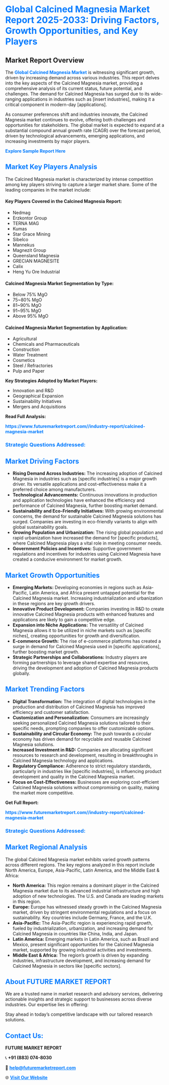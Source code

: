 <h1 style="color: #007BFF;">Global Calcined Magnesia Market Report 2025-2033: Driving Factors, Growth Opportunities, and Key Players</h1>

<section id="overview">
<h2>Market Report Overview</h2>
<p>The <a href="https://www.futuremarketreport.com//industry-report/calcined-magnesia-market" style="color: #007BFF; text-decoration: none;"><strong>Global Calcined Magnesia Market</strong></a> is witnessing significant growth, driven by increasing demand across various industries. This report delves into the key aspects of the Calcined Magnesia market, providing a comprehensive analysis of its current status, future potential, and challenges. The demand for Calcined Magnesia has surged due to its wide-ranging applications in industries such as [insert industries], making it a critical component in modern-day [applications].</p>
<p>As consumer preferences shift and industries innovate, the Calcined Magnesia market continues to evolve, offering both challenges and opportunities for stakeholders. The global market is expected to expand at a substantial compound annual growth rate (CAGR) over the forecast period, driven by technological advancements, emerging applications, and increasing investments by major players.</p>
</section>

<section id="overview">
<p><a href="https://www.futuremarketreport.com//request-sample/reportId=59679" style="color: #007BFF; text-decoration: none;"><strong>Explore Sample Report Here</strong></a></p>
</section>

<section id="key-players">
<h2 style="color: #007BFF;">Market Key Players Analysis</h2>
<p>The Calcined Magnesia market is characterized by intense competition among key players striving to capture a larger market share. Some of the leading companies in the market include:</p>
<h4>Key Players Covered in the Calcined Magnesia Report:</h4>
<ul><li>Nedmag</li><li>Erzkontor Group</li><li>TERNA MAG</li><li>Kumas</li><li>Star Grace Mining</li><li>Sibelco</li><li>Mannekus</li><li>Magnezit Group</li><li>Queensland Magnesia</li><li>GRECIAN MAGNESITE</li><li>Calix</li><li>Heng Yu Ore Industrial</li></ul>
<h4>Calcined Magnesia Market Segmentation by Type:</h4>
<ul><li>Below 75% MgO</li><li>75~80% MgO</li><li>81~90% MgO</li><li>91~95% MgO</li><li>Above 95% MgO</li></ul>

<h4>Calcined Magnesia Market Segmentation by Application:</h4>
<ul><li>Agricultural</li><li>Chemicals and Pharmaceuticals</li><li>Construction</li><li>Water Treatment</li><li>Cosmetics</li><li>Steel / Refractories</li><li>Pulp and Paper</li></ul>
<p><strong>Key Strategies Adopted by Market Players:</strong></p>
<ul>
<li>Innovation and R&D</li>
<li>Geographical Expansion</li>
<li>Sustainability Initiatives</li>
<li>Mergers and Acquisitions</li>
</ul>
</section>

<section>
<p><strong>Read Full Analysis: </strong></p><a href="https://www.futuremarketreport.com//industry-report/calcined-magnesia-market" style="color: #007BFF; text-decoration: none;"><strong>https://www.futuremarketreport.com//industry-report/calcined-magnesia-market</strong></a>
<h3 style="color: #007BFF;">Strategic Questions Addressed:</h3>
</section>

<section id="driving-factors">
<h2 style="color: #007BFF;">Market Driving Factors</h2>
<ul>
<li><strong>Rising Demand Across Industries:</strong> The increasing adoption of Calcined Magnesia in industries such as [specific industries] is a major growth driver. Its versatile applications and cost-effectiveness make it a preferred choice among manufacturers.</li>
<li><strong>Technological Advancements:</strong> Continuous innovations in production and application technologies have enhanced the efficiency and performance of Calcined Magnesia, further boosting market demand.</li>
<li><strong>Sustainability and Eco-Friendly Initiatives:</strong> With growing environmental concerns, the demand for sustainable Calcined Magnesia solutions has surged. Companies are investing in eco-friendly variants to align with global sustainability goals.</li>
<li><strong>Growing Population and Urbanization:</strong> The rising global population and rapid urbanization have increased the demand for [specific products], where Calcined Magnesia plays a vital role in meeting consumer needs.</li>
<li><strong>Government Policies and Incentives:</strong> Supportive government regulations and incentives for industries using Calcined Magnesia have created a conducive environment for market growth.</li>
</ul>
</section>

<section id="growth-opportunities">
<h2 style="color: #007BFF;">Market Growth Opportunities</h2>
<ul>
<li><strong>Emerging Markets:</strong> Developing economies in regions such as Asia-Pacific, Latin America, and Africa present untapped potential for the Calcined Magnesia market. Increasing industrialization and urbanization in these regions are key growth drivers.</li>
<li><strong>Innovative Product Development:</strong> Companies investing in R&D to create innovative Calcined Magnesia products with enhanced features and applications are likely to gain a competitive edge.</li>
<li><strong>Expansion into Niche Applications:</strong> The versatility of Calcined Magnesia allows it to be utilized in niche markets such as [specific niches], creating opportunities for growth and diversification.</li>
<li><strong>E-commerce Growth:</strong> The rise of e-commerce platforms has created a surge in demand for Calcined Magnesia used in [specific applications], further boosting market growth.</li>
<li><strong>Strategic Partnerships and Collaborations:</strong> Industry players are forming partnerships to leverage shared expertise and resources, driving the development and adoption of Calcined Magnesia products globally.</li>
</ul>
</section>

<section id="trending-factors">
<h2 style="color: #007BFF;">Market Trending Factors</h2>
<ul>
<li><strong>Digital Transformation:</strong> The integration of digital technologies in the production and distribution of Calcined Magnesia has improved efficiency and customer satisfaction.</li>
<li><strong>Customization and Personalization:</strong> Consumers are increasingly seeking personalized Calcined Magnesia solutions tailored to their specific needs, prompting companies to offer customizable options.</li>
<li><strong>Sustainability and Circular Economy:</strong> The push towards a circular economy has driven demand for recyclable and reusable Calcined Magnesia solutions.</li>
<li><strong>Increased Investment in R&D:</strong> Companies are allocating significant resources to research and development, resulting in breakthroughs in Calcined Magnesia technology and applications.</li>
<li><strong>Regulatory Compliance:</strong> Adherence to strict regulatory standards, particularly in industries like [specific industries], is influencing product development and quality in the Calcined Magnesia market.</li>
<li><strong>Focus on Cost-Effectiveness:</strong> Businesses are exploring cost-efficient Calcined Magnesia solutions without compromising on quality, making the market more competitive.</li>
</ul>
</section>

<section>
<p><strong>Get Full Report: </strong></p><a href="https://www.futuremarketreport.com//industry-report/calcined-magnesia-market" style="color: #007BFF; text-decoration: none;"><strong>https://www.futuremarketreport.com//industry-report/calcined-magnesia-market</strong></a>
<h3 style="color: #007BFF;">Strategic Questions Addressed:</h3>
</section>


<section id="regional-analysis">
<h2 style="color: #007BFF;">Market Regional Analysis</h2>
<p>The global Calcined Magnesia market exhibits varied growth patterns across different regions. The key regions analyzed in this report include North America, Europe, Asia-Pacific, Latin America, and the Middle East & Africa:</p>
<ul>
<li><strong>North America:</strong> This region remains a dominant player in the Calcined Magnesia market due to its advanced industrial infrastructure and high adoption of new technologies. The U.S. and Canada are leading markets in this region.</li>
<li><strong>Europe:</strong> Europe has witnessed steady growth in the Calcined Magnesia market, driven by stringent environmental regulations and a focus on sustainability. Key countries include Germany, France, and the U.K.</li>
<li><strong>Asia-Pacific:</strong> The Asia-Pacific region is experiencing rapid growth, fueled by industrialization, urbanization, and increasing demand for Calcined Magnesia in countries like China, India, and Japan.</li>
<li><strong>Latin America:</strong> Emerging markets in Latin America, such as Brazil and Mexico, present significant opportunities for the Calcined Magnesia market, supported by growing industrial activities and investments.</li>
<li><strong>Middle East & Africa:</strong> The region’s growth is driven by expanding industries, infrastructure development, and increasing demand for Calcined Magnesia in sectors like [specific sectors].</li>
</ul>
</section>

<footer>
<h2 style="color: #007BFF;">About FUTURE MARKET REPORT</h2>
<p>We are a trusted name in market research and advisory services, delivering actionable insights and strategic support to businesses across diverse industries. Our expertise lies in offering:</p>

<p>Stay ahead in today’s competitive landscape with our tailored research solutions.</p>

<h2 style="color: #007BFF;">Contact Us:</h2>
<p><strong>FUTURE MARKET REPORT</strong></p>
<p>📞 <strong>+91 (883) 074-8030</strong></p>
<p>📧 <strong><a href="mailto:help@futuremarketreport.com" style="color: #007BFF;">help@futuremarketreport.com</a></strong></p>
<p>🌐 <strong><a href="https://www.futuremarketreport.com/" style="color: #007BFF;">Visit Our Website</a></strong></p>
</footer>